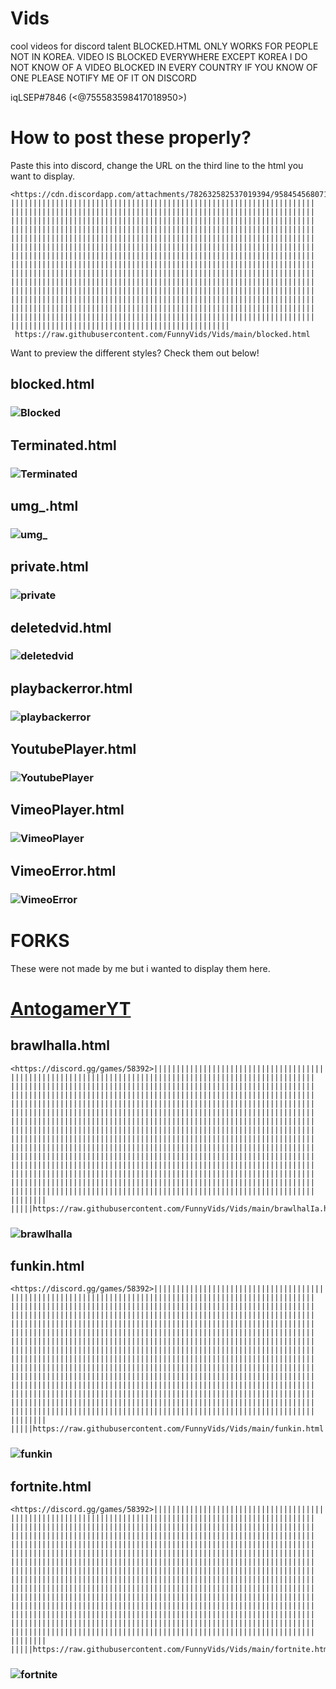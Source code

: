 # Vids
cool videos for discord talent
BLOCKED.HTML ONLY WORKS FOR PEOPLE NOT IN KOREA. VIDEO IS BLOCKED EVERYWHERE EXCEPT KOREA I DO NOT KNOW OF A VIDEO BLOCKED IN EVERY COUNTRY IF YOU KNOW OF ONE PLEASE NOTIFY ME OF IT ON DISCORD 

iqLSEP#7846
(<@755583598417018950>)


# How to post these properly?

Paste this into discord, change the URL on the third line to the html you want to display.
```
<https://cdn.discordapp.com/attachments/782632582537019394/958454568071606412/Troller.mp4>||​||||​||||​||||​||||​||||​||||​||||​||||​||||​||||​||||​||||​||||​||||​||||​||||​||||​||||​||||​||||​||||​||||​||||​||||​||||​||||​||||​||||​||||​||||​||||​||||​||||​||||​||||​||||​||||​||||​||||​||||​||||​||||​||||​||||​||||​||||​||||​||||​||||​||||​||||​||||​||||​||||​||||​||||​||||​||||​||||​||||​||||​||||​||||​||||​||||​||||​||||​||||​||||​||||​||||​||||​||||​||||​||||​||||​||||​||||​||||​||||​||||​||||​||||​||||​||||​||||​||||​||||​||||​||||​||||​||||​||||​||||​||||​||||​||||​||||​||||​||||​||||​||||​||||​||||​||||​||||​||||​||||​||||​||||​||||​||||​||||​||||​||||​||||​||||​||||​||||​||||​||||​||||​||||​||||​||||​||||​||||​||||​||||​||||​||||​||||​||||​||||​||||​||||​||||​||||​||||​||||​||||​||||​||||​||||​||||​||||​||||​||||​||||​||||​||||​||||​||||​||||​||||​||||​||||​||||​||||​||||​||||​||||​||||​||||​||||​||||​||||​||||​||||​||||​||||​||||​||||​||||​||||​||||​||||​||||​||||​||||​||||​||||​||||​||||​||||​||||​||||​||||​||||​||||​||||​||||​||||​||||​||||​||||​||||​||||​||||​||||​||||​||||​||||​||||​||||​||||​||||​||||​||||​||||​||||​||||​||||​||||​||||​||||​||||​||||​||||​||||​||||​||||​||||​||||​||||​||||​||||​||||​||||​||||​||||​||||​||||​||||​||||​||||​||||​||||​||||​||||​||||​||||​||||​||||​||||​||||​||||​||||​||||​|||||
 https://raw.githubusercontent.com/FunnyVids/Vids/main/blocked.html
```

Want to preview the different styles?
Check them out below!

## blocked.html
### ![Blocked](https://media.discordapp.net/attachments/782632582537019395/958529708008558644/unknown.png)
## Terminated.html
### ![Terminated](https://cdn.discordapp.com/attachments/782632582537019394/958537501960699915/unknown.png)
## umg_.html
### ![umg_](https://cdn.discordapp.com/attachments/782632582537019395/958530092680765450/unknown.png)
## private.html
### ![private](https://cdn.discordapp.com/attachments/782632582537019394/958530660660834324/unknown.png)
## deletedvid.html
### ![deletedvid](https://cdn.discordapp.com/attachments/782632582537019394/958531380504043550/unknown.png)
## playbackerror.html
### ![playbackerror](https://cdn.discordapp.com/attachments/782632582537019394/958532136728657920/unknown.png)
## YoutubePlayer.html
### ![YoutubePlayer](https://cdn.discordapp.com/attachments/782632582537019394/958540643452457052/unknown.png)
## VimeoPlayer.html
### ![VimeoPlayer](https://media.discordapp.net/attachments/782632582537019394/958535948067549244/unknown.png)
## VimeoError.html
### ![VimeoError](https://cdn.discordapp.com/attachments/782632582537019394/958536164267155536/unknown.png)

# FORKS
These were not made by me but i wanted to display them here.

# [AntogamerYT](https://github.com/AntogamerYT)

## brawlhalIa.html
```
<https://discord.gg/games/58392>||​||||​||||​||||​||||​||||​||||​||||​||||​||||​||||​||||​||||​||||​||||​||||​||||​||||​||||​||||​||||​||||​||||​||||​||||​||||​||||​||||​||||​||||​||||​||||​||||​||||​||||​||||​||||​||||​||||​||||​||||​||||​||||​||||​||||​||||​||||​||||​||||​||||​||||​||||​||||​||||​||||​||||​||||​||||​||||​||||​||||​||||​||||​||||​||||​||||​||||​||||​||||​||||​||||​||||​||||​||||​||||​||||​||||​||||​||||​||||​||||​||||​||||​||||​||||​||||​||||​||||​||||​||||​||||​||||​||||​||||​||||​||||​||||​||||​||||​||||​||||​||||​||||​||||​||||​||||​||||​||||​||||​||||​||||​||||​||||​||||​||||​||||​||||​||||​||||​||||​||||​||||​||||​||||​||||​||||​||||​||||​||||​||||​||||​||||​||||​||||​||||​||||​||||​||||​||||​||||​||||​||||​||||​||||​||||​||||​||||​||||​||||​||||​||||​||||​||||​||||​||||​||||​||||​||||​||||​||||​||||​||||​||||​||||​||||​||||​||||​||||​||||​||||​||||​||||​||||​||||​||||​||||​||||​||||​||||​||||​||||​||||​||||​||||​||||​||||​||||​||||​||||​||||​||||​||||​||||​||||​||||​||||​||||​||||​||||​||||​||||​||||​||||​||||​||||​||||​||||​||||​||||​||||​||||​||||​||||​||||​||||​||||​||||​||||​||||​||||​||||​||||​||||​||||​||||​||||​||||​||||​||||​||||​||||​||||​||||​||||​||||​||||​||||​||||​||||​||||​||||​||||​||||​||||​||||​||||​||||​||||​||||​||||​|||||https://raw.githubusercontent.com/FunnyVids/Vids/main/brawlhalIa.html
```
### ![brawlhalIa](https://cdn.discordapp.com/attachments/782632582537019394/958781875730677810/unknown.png)

## funkin.html
```
<https://discord.gg/games/58392>||​||||​||||​||||​||||​||||​||||​||||​||||​||||​||||​||||​||||​||||​||||​||||​||||​||||​||||​||||​||||​||||​||||​||||​||||​||||​||||​||||​||||​||||​||||​||||​||||​||||​||||​||||​||||​||||​||||​||||​||||​||||​||||​||||​||||​||||​||||​||||​||||​||||​||||​||||​||||​||||​||||​||||​||||​||||​||||​||||​||||​||||​||||​||||​||||​||||​||||​||||​||||​||||​||||​||||​||||​||||​||||​||||​||||​||||​||||​||||​||||​||||​||||​||||​||||​||||​||||​||||​||||​||||​||||​||||​||||​||||​||||​||||​||||​||||​||||​||||​||||​||||​||||​||||​||||​||||​||||​||||​||||​||||​||||​||||​||||​||||​||||​||||​||||​||||​||||​||||​||||​||||​||||​||||​||||​||||​||||​||||​||||​||||​||||​||||​||||​||||​||||​||||​||||​||||​||||​||||​||||​||||​||||​||||​||||​||||​||||​||||​||||​||||​||||​||||​||||​||||​||||​||||​||||​||||​||||​||||​||||​||||​||||​||||​||||​||||​||||​||||​||||​||||​||||​||||​||||​||||​||||​||||​||||​||||​||||​||||​||||​||||​||||​||||​||||​||||​||||​||||​||||​||||​||||​||||​||||​||||​||||​||||​||||​||||​||||​||||​||||​||||​||||​||||​||||​||||​||||​||||​||||​||||​||||​||||​||||​||||​||||​||||​||||​||||​||||​||||​||||​||||​||||​||||​||||​||||​||||​||||​||||​||||​||||​||||​||||​||||​||||​||||​||||​||||​||||​||||​||||​||||​||||​||||​||||​||||​||||​||||​||||​||||​|||||https://raw.githubusercontent.com/FunnyVids/Vids/main/funkin.html
```
### ![funkin](https://cdn.discordapp.com/attachments/782632582537019394/958781875927805952/unknown.png)

## fortnite.html
```
<https://discord.gg/games/58392>||​||||​||||​||||​||||​||||​||||​||||​||||​||||​||||​||||​||||​||||​||||​||||​||||​||||​||||​||||​||||​||||​||||​||||​||||​||||​||||​||||​||||​||||​||||​||||​||||​||||​||||​||||​||||​||||​||||​||||​||||​||||​||||​||||​||||​||||​||||​||||​||||​||||​||||​||||​||||​||||​||||​||||​||||​||||​||||​||||​||||​||||​||||​||||​||||​||||​||||​||||​||||​||||​||||​||||​||||​||||​||||​||||​||||​||||​||||​||||​||||​||||​||||​||||​||||​||||​||||​||||​||||​||||​||||​||||​||||​||||​||||​||||​||||​||||​||||​||||​||||​||||​||||​||||​||||​||||​||||​||||​||||​||||​||||​||||​||||​||||​||||​||||​||||​||||​||||​||||​||||​||||​||||​||||​||||​||||​||||​||||​||||​||||​||||​||||​||||​||||​||||​||||​||||​||||​||||​||||​||||​||||​||||​||||​||||​||||​||||​||||​||||​||||​||||​||||​||||​||||​||||​||||​||||​||||​||||​||||​||||​||||​||||​||||​||||​||||​||||​||||​||||​||||​||||​||||​||||​||||​||||​||||​||||​||||​||||​||||​||||​||||​||||​||||​||||​||||​||||​||||​||||​||||​||||​||||​||||​||||​||||​||||​||||​||||​||||​||||​||||​||||​||||​||||​||||​||||​||||​||||​||||​||||​||||​||||​||||​||||​||||​||||​||||​||||​||||​||||​||||​||||​||||​||||​||||​||||​||||​||||​||||​||||​||||​||||​||||​||||​||||​||||​||||​||||​||||​||||​||||​||||​||||​||||​||||​||||​||||​||||​||||​||||​|||||https://raw.githubusercontent.com/FunnyVids/Vids/main/fortnite.html
```
### ![fortnite](https://cdn.discordapp.com/attachments/782632582537019394/958781876150087710/unknown.png)
